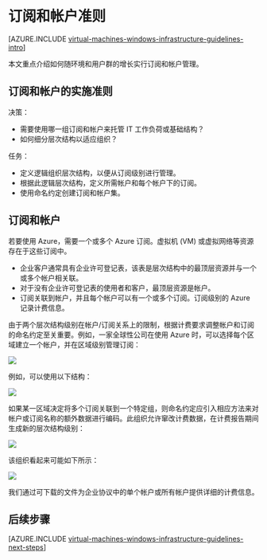 <properties
	pageTitle="订阅和帐户准则 | Azure"
	description="了解 Azure 中订阅和帐户的关键设计和实施准则。"
	documentationCenter=""
	services="virtual-machines-windows"
	authors="iainfoulds"
	manager="timlt"
	editor=""
	tags="azure-resource-manager"/>  


<tags
	ms.service="virtual-machines-windows"
	ms.workload="infrastructure-services"
	ms.tgt_pltfrm="vm-windows"
	ms.devlang="na"
	ms.topic="article"
	ms.date="09/08/2016"
	wacn.date=""
	ms.author="iainfou"/>  


# 订阅和帐户准则

[AZURE.INCLUDE [virtual-machines-windows-infrastructure-guidelines-intro](../../includes/virtual-machines-windows-infrastructure-guidelines-intro.md)]

本文重点介绍如何随环境和用户群的增长实行订阅和帐户管理。


## 订阅和帐户的实施准则

决策：

- 需要使用哪一组订阅和帐户来托管 IT 工作负荷或基础结构？
- 如何细分层次结构以适应组织？

任务：

- 定义逻辑组织层次结构，以便从订阅级别进行管理。
- 根据此逻辑层次结构，定义所需帐户和每个帐户下的订阅。
- 使用命名约定创建订阅和帐户集。


## 订阅和帐户

若要使用 Azure，需要一个或多个 Azure 订阅。虚拟机 (VM) 或虚拟网络等资源存在于这些订阅中。

- 企业客户通常具有企业许可登记表，该表是层次结构中的最顶层资源并与一个或多个帐户相关联。
- 对于没有企业许可登记表的使用者和客户，最顶层资源是帐户。
- 订阅关联到帐户，并且每个帐户可以有一个或多个订阅。订阅级别的 Azure 记录计费信息。

由于两个层次结构级别在帐户/订阅关系上的限制，根据计费要求调整帐户和订阅的命名约定至关重要。例如，一家全球性公司在使用 Azure 时，可以选择每个区域建立一个帐户，并在区域级别管理订阅：

![](./media/virtual-machines-common-infrastructure-service-guidelines/sub01.png)  


例如，可以使用以下结构：

![](./media/virtual-machines-common-infrastructure-service-guidelines/sub02.png)  


如果某一区域决定将多个订阅关联到一个特定组，则命名约定应引入相应方法来对帐户或订阅名称的额外数据进行编码。此组织允许窜改计费数据，在计费报告期间生成新的层次结构级别：

![](./media/virtual-machines-common-infrastructure-service-guidelines/sub03.png)  


该组织看起来可能如下所示：

![](./media/virtual-machines-common-infrastructure-service-guidelines/sub04.png)  


我们通过可下载的文件为企业协议中的单个帐户或所有帐户提供详细的计费信息。


## <a name="next-steps"></a>后续步骤

[AZURE.INCLUDE [virtual-machines-windows-infrastructure-guidelines-next-steps](../../includes/virtual-machines-windows-infrastructure-guidelines-next-steps.md)]

<!---HONumber=Mooncake_1017_2016-->